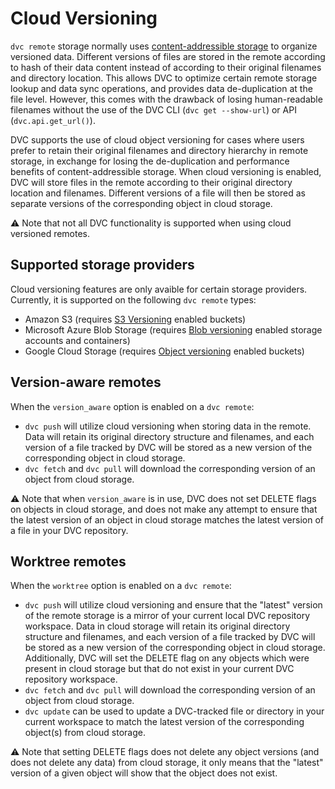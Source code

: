 # Cloud Versioning

`dvc remote` storage normally uses
[content-addressible storage](/doc/user-guide/project-structure/internal-files#structure-of-the-cache-directory)
to organize versioned data. Different versions of files are stored in the remote
according to hash of their data content instead of according to their original
filenames and directory location. This allows DVC to optimize certain remote
storage lookup and data sync operations, and provides data de-duplication at the
file level. However, this comes with the drawback of losing human-readable
filenames without the use of the DVC CLI (`dvc get --show-url`) or API
(`dvc.api.get_url()`).

DVC supports the use of cloud object versioning for cases where users prefer to
retain their original filenames and directory hierarchy in remote storage, in
exchange for losing the de-duplication and performance benefits of
content-addressible storage. When cloud versioning is enabled, DVC will store
files in the remote according to their original directory location and
filenames. Different versions of a file will then be stored as separate versions
of the corresponding object in cloud storage.

⚠️ Note that not all DVC functionality is supported when using cloud versioned
remotes.

## Supported storage providers

Cloud versioning features are only avaible for certain storage providers.
Currently, it is supported on the following `dvc remote` types:

- Amazon S3 (requires
  [S3 Versioning](https://docs.aws.amazon.com/AmazonS3/latest/userguide/Versioning.html)
  enabled buckets)
- Microsoft Azure Blob Storage (requires
  [Blob versioning](https://learn.microsoft.com/en-us/azure/storage/blobs/versioning-overview)
  enabled storage accounts and containers)
- Google Cloud Storage (requires
  [Object versioning](https://cloud.google.com/storage/docs/object-versioning)
  enabled buckets)

## Version-aware remotes

When the `version_aware` option is enabled on a `dvc remote`:

- `dvc push` will utilize cloud versioning when storing data in the remote. Data
  will retain its original directory structure and filenames, and each version
  of a file tracked by DVC will be stored as a new version of the corresponding
  object in cloud storage.
- `dvc fetch` and `dvc pull` will download the corresponding version of an
  object from cloud storage.

⚠️ Note that when `version_aware` is in use, DVC does not set DELETE flags on
objects in cloud storage, and does not make any attempt to ensure that the
latest version of an object in cloud storage matches the latest version of a
file in your DVC repository.

## Worktree remotes

When the `worktree` option is enabled on a `dvc remote`:

- `dvc push` will utilize cloud versioning and ensure that the "latest" version
  of the remote storage is a mirror of your current local DVC repository
  workspace. Data in cloud storage will retain its original directory structure
  and filenames, and each version of a file tracked by DVC will be stored as a
  new version of the corresponding object in cloud storage. Additionally, DVC
  will set the DELETE flag on any objects which were present in cloud storage
  but that do not exist in your current DVC repository workspace.
- `dvc fetch` and `dvc pull` will download the corresponding version of an
  object from cloud storage.
- `dvc update` can be used to update a DVC-tracked file or directory in your
  current workspace to match the latest version of the corresponding object(s)
  from cloud storage.

⚠️ Note that setting DELETE flags does not delete any object versions (and does
not delete any data) from cloud storage, it only means that the "latest" version
of a given object will show that the object does not exist.
